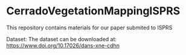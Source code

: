 # CerradoVegetationMappingISPRS
This repository contains materials for our paper submited to ISPRS

Dataset:
The dataset can be downloaded at: https://www.doi.org/10.17026/dans-xne-cdhn

